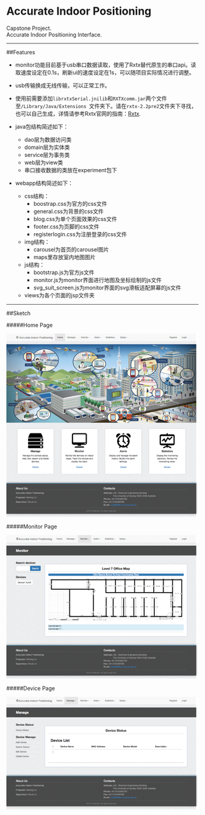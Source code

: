 # Accurate Indoor Positioning
Capstone Project.<br>
Accurate Indoor Positioning Interface.<br>

****
##Features
* monitor功能目前基于usb串口数据读取，使用了Rxtx替代原生的串口api。读取速度设定在0.1s，刷新ui的速度设定在1s，可以随项目实际情况进行调整。
* usb传输换成无线传输，可以正常工作。
* 使用前需要添加`librxtxSerial.jnilib`和`RXTXcomm.jar`两个文件至`/Library/Java/Extensions `文件夹下。请在`rxtx-2.2pre2`文件夹下寻找，也可以自己生成，详情请参考Rxtx官网的指南：[Rxtx](http://rxtx.qbang.org).
* java包结构简述如下：
	* dao层为数据访问类
	* domain层为实体类
	* service层为事务类
	* web层为view类
	* 串口接收数据的类放在experiment包下

* webapp结构简述如下：
	* css结构：
		* boostrap.css为官方的css文件
		* general.css为背景的css文件
		* blog.css为单个页面效果的css文件
		* footer.css为页脚的css文件
		* registerlogin.css为注册登录的css文件
	* img结构：
		* carousel为首页的carousel图片
		* maps里存放室内地图图片
	* js结构：
		* bootstrap.js为官方js文件
		* monitor.js为monitor界面进行地图及坐标绘制的js文件
		* svg_suit_screen.js为monitor界面的svg滑板适配屏幕的js文件
	* views为各个页面的jsp文件夹

****
##Sketch

#####Home Page

![Home Page](https://github.com/kekulyh/AccurateIndoorPositioning/blob/master/pic/homepage.png "Home Page")

#####Monitor Page

![Monitor Page](https://github.com/kekulyh/AccurateIndoorPositioning/blob/master/pic/monitorpage.png "Monitor Page")

#####Device Page

![Device Page](https://github.com/kekulyh/AccurateIndoorPositioning/blob/master/pic/devicepage.png "Device Page")

